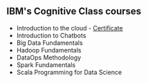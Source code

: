 ## IBM's Cognitive Class courses 

- Introduction to the cloud - [Certificate](https://courses.cognitiveclass.ai/certificates/f5a3a08378f84d6187d1f8b1956b4910)
- Introduction to Chatbots
- Big Data Fundamentals
- Hadoop Fundamentals
- DataOps Methodology
- Spark Fundamentals
- Scala Programming for Data Science
